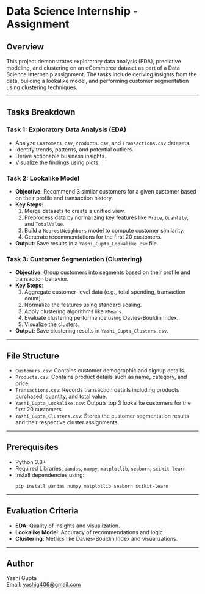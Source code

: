 # Data Science Internship - Assignment

## Overview
This project demonstrates exploratory data analysis (EDA), predictive modeling, and clustering on an eCommerce dataset as part of a Data Science internship assignment. The tasks include deriving insights from the data, building a lookalike model, and performing customer segmentation using clustering techniques.

---

## Tasks Breakdown

### Task 1: Exploratory Data Analysis (EDA)
- Analyze `Customers.csv`, `Products.csv`, and `Transactions.csv` datasets.
- Identify trends, patterns, and potential outliers.
- Derive actionable business insights.
- Visualize the findings using plots.

### Task 2: Lookalike Model
- **Objective**: Recommend 3 similar customers for a given customer based on their profile and transaction history.
- **Key Steps**:
  1. Merge datasets to create a unified view.
  2. Preprocess data by normalizing key features like `Price`, `Quantity`, and `TotalValue`.
  3. Build a `NearestNeighbors` model to compute customer similarity.
  4. Generate recommendations for the first 20 customers.
- **Output**: Save results in a `Yashi_Gupta_Lookalike.csv` file.

### Task 3: Customer Segmentation (Clustering)
- **Objective**: Group customers into segments based on their profile and transaction behavior.
- **Key Steps**:
  1. Aggregate customer-level data (e.g., total spending, transaction count).
  2. Normalize the features using standard scaling.
  3. Apply clustering algorithms like `KMeans`.
  4. Evaluate clustering performance using Davies-Bouldin Index.
  5. Visualize the clusters.
- **Output**: Save clustering results in `Yashi_Gupta_Clusters.csv`.

---

## File Structure
- `Customers.csv`: Contains customer demographic and signup details.
- `Products.csv`: Contains product details such as name, category, and price.
- `Transactions.csv`: Records transaction details including products purchased, quantity, and total value.
- `Yashi_Gupta_Lookalike.csv`: Outputs top 3 lookalike customers for the first 20 customers.
- `Yashi_Gupta_Clusters.csv`: Stores the customer segmentation results and their respective cluster assignments.

---

## Prerequisites
- Python 3.8+
- Required Libraries: `pandas`, `numpy`, `matplotlib`, `seaborn`, `scikit-learn`
- Install dependencies using:
  ```bash
  pip install pandas numpy matplotlib seaborn scikit-learn
  ```

---

## Evaluation Criteria
- **EDA**: Quality of insights and visualization.
- **Lookalike Model**: Accuracy of recommendations and logic.
- **Clustering**: Metrics like Davies-Bouldin Index and visualizations.

---

## Author
Yashi Gupta  
Email: yashig406@gmail.com

